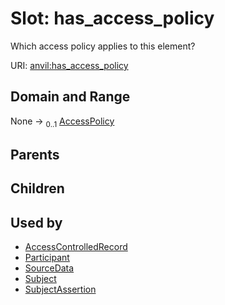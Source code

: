 
# Slot: has_access_policy

Which access policy applies to this element?

URI: [anvil:has_access_policy](https://anvilproject.org/acr-harmonized-data-model/has_access_policy)


## Domain and Range

None &#8594;  <sub>0..1</sub> [AccessPolicy](AccessPolicy.md)

## Parents


## Children


## Used by

 * [AccessControlledRecord](AccessControlledRecord.md)
 * [Participant](Participant.md)
 * [SourceData](SourceData.md)
 * [Subject](Subject.md)
 * [SubjectAssertion](SubjectAssertion.md)
